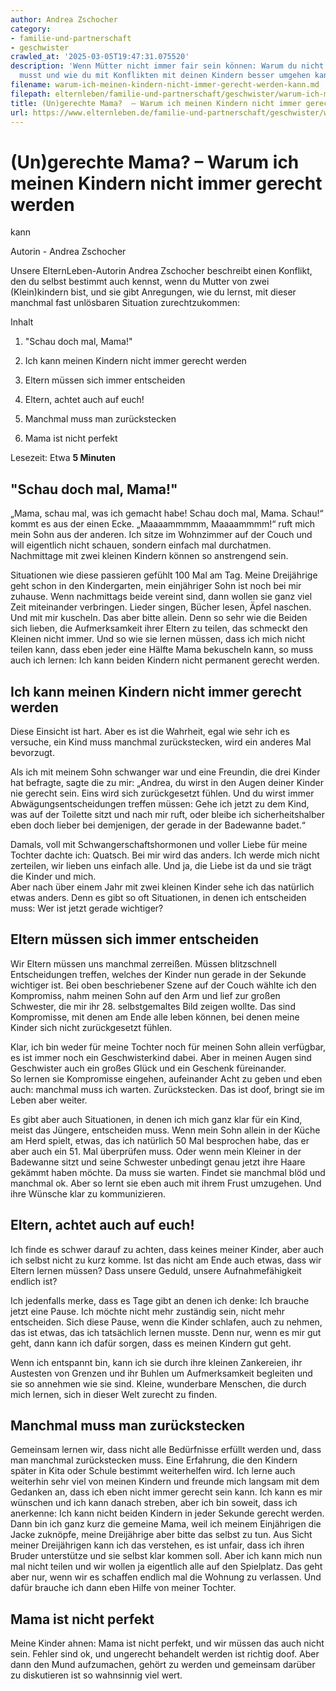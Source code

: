```yaml
---
author: Andrea Zschocher
category:
- familie-und-partnerschaft
- geschwister
crawled_at: '2025-03-05T19:47:31.075520'
description: 'Wenn Mütter nicht immer fair sein können: Warum du nicht perfekt sein
  musst und wie du mit Konflikten mit deinen Kindern besser umgehen kannst - ElternLeben.de'
filename: warum-ich-meinen-kindern-nicht-immer-gerecht-werden-kann.md
filepath: elternleben/familie-und-partnerschaft/geschwister/warum-ich-meinen-kindern-nicht-immer-gerecht-werden-kann.md
title: (Un)gerechte Mama?  – Warum ich meinen Kindern nicht immer gerecht werden kann
url: https://www.elternleben.de/familie-und-partnerschaft/geschwister/warum-ich-meinen-kindern-nicht-immer-gerecht-werden-kann/
---
```


#  (Un)gerechte Mama? – Warum ich meinen Kindern nicht immer gerecht werden
kann

Autorin - Andrea Zschocher

Unsere ElternLeben-Autorin Andrea Zschocher beschreibt einen Konflikt, den du
selbst bestimmt auch kennst, wenn du Mutter von zwei (Klein)kindern bist, und
sie gibt Anregungen, wie du lernst, mit dieser manchmal fast unlösbaren
Situation zurechtzukommen:

Inhalt

1. "Schau doch mal, Mama!"

2. Ich kann meinen Kindern nicht immer gerecht werden

3. Eltern müssen sich immer entscheiden

4. Eltern, achtet auch auf euch!

5. Manchmal muss man zurückstecken

6. Mama ist nicht perfekt

Lesezeit: Etwa **5 Minuten**



##  "Schau doch mal, Mama!"

„Mama, schau mal, was ich gemacht habe! Schau doch mal, Mama. Schau!“ kommt es
aus der einen Ecke. „Maaaammmmm, Maaaammmm!“ ruft mich mein Sohn aus der
anderen. Ich sitze im Wohnzimmer auf der Couch und will eigentlich nicht
schauen, sondern einfach mal durchatmen. Nachmittage mit zwei kleinen Kindern
können so anstrengend sein.  
  
Situationen wie diese passieren gefühlt 100 Mal am Tag. Meine Dreijährige geht
schon in den Kindergarten, mein einjähriger Sohn ist noch bei mir zuhause.
Wenn nachmittags beide vereint sind, dann wollen sie ganz viel Zeit
miteinander verbringen. Lieder singen, Bücher lesen, Äpfel naschen. Und mit
mir kuscheln. Das aber bitte allein. Denn so sehr wie die Beiden sich lieben,
die Aufmerksamkeit ihrer Eltern zu teilen, das schmeckt den Kleinen nicht
immer. Und so wie sie lernen müssen, dass ich mich nicht teilen kann, dass
eben jeder eine Hälfte Mama bekuscheln kann, so muss auch ich lernen: Ich kann
beiden Kindern nicht permanent gerecht werden.

##  Ich kann meinen Kindern nicht immer gerecht werden

Diese Einsicht ist hart. Aber es ist die Wahrheit, egal wie sehr ich es
versuche, ein Kind muss manchmal zurückstecken, wird ein anderes Mal
bevorzugt.

Als ich mit meinem Sohn schwanger war und eine Freundin, die drei Kinder hat
befragte, sagte die zu mir: „Andrea, du wirst in den Augen deiner Kinder nie
gerecht sein. Eins wird sich zurückgesetzt fühlen. Und du wirst immer
Abwägungsentscheidungen treffen müssen: Gehe ich jetzt zu dem Kind, was auf
der Toilette sitzt und nach mir ruft, oder bleibe ich sicherheitshalber eben
doch lieber bei demjenigen, der gerade in der Badewanne badet.“

Damals, voll mit Schwangerschaftshormonen und voller Liebe für meine Tochter
dachte ich: Quatsch. Bei mir wird das anders. Ich werde mich nicht zerteilen,
wir lieben uns einfach alle. Und ja, die Liebe ist da und sie trägt die Kinder
und mich.  
Aber nach über einem Jahr mit zwei kleinen Kinder sehe ich das natürlich etwas
anders. Denn es gibt so oft Situationen, in denen ich entscheiden muss: Wer
ist jetzt gerade wichtiger?

##  Eltern müssen sich immer entscheiden

Wir Eltern müssen uns manchmal zerreißen. Müssen blitzschnell Entscheidungen
treffen, welches der Kinder nun gerade in der Sekunde wichtiger ist. Bei oben
beschriebener Szene auf der Couch wählte ich den Kompromiss, nahm meinen Sohn
auf den Arm und lief zur großen Schwester, die mir ihr 28. selbstgemaltes Bild
zeigen wollte. Das sind Kompromisse, mit denen am Ende alle leben können, bei
denen meine Kinder sich nicht zurückgesetzt fühlen.

Klar, ich bin weder für meine Tochter noch für meinen Sohn allein verfügbar,
es ist immer noch ein Geschwisterkind dabei. Aber in meinen Augen sind
Geschwister auch ein großes Glück und ein Geschenk füreinander.  
So lernen sie Kompromisse eingehen, aufeinander Acht zu geben und eben auch:
manchmal muss ich warten. Zurückstecken. Das ist doof, bringt sie im Leben
aber weiter.

Es gibt aber auch Situationen, in denen ich mich ganz klar für ein Kind, meist
das Jüngere, entscheiden muss. Wenn mein Sohn allein in der Küche am Herd
spielt, etwas, das ich natürlich 50 Mal besprochen habe, das er aber auch ein
51. Mal überprüfen muss. Oder wenn mein Kleiner in der Badewanne sitzt und
seine Schwester unbedingt genau jetzt ihre Haare gekämmt haben möchte. Da muss
sie warten. Findet sie manchmal blöd und manchmal ok. Aber so lernt sie eben
auch mit ihrem Frust umzugehen. Und ihre Wünsche klar zu kommunizieren.

##  Eltern, achtet auch auf euch!

Ich finde es schwer darauf zu achten, dass keines meiner Kinder, aber auch ich
selbst nicht zu kurz komme. Ist das nicht am Ende auch etwas, dass wir Eltern
lernen müssen? Dass unsere Geduld, unsere Aufnahmefähigkeit endlich ist?

Ich jedenfalls merke, dass es Tage gibt an denen ich denke: Ich brauche jetzt
eine Pause. Ich möchte nicht mehr zuständig sein, nicht mehr entscheiden. Sich
diese Pause, wenn die Kinder schlafen, auch zu nehmen, das ist etwas, das ich
tatsächlich lernen musste. Denn nur, wenn es mir gut geht, dann kann ich dafür
sorgen, dass es meinen Kindern gut geht.

Wenn ich entspannt bin, kann ich sie durch ihre kleinen Zankereien, ihr
Austesten von Grenzen und ihr Buhlen um Aufmerksamkeit begleiten und sie so
annehmen wie sie sind. Kleine, wunderbare Menschen, die durch mich lernen,
sich in dieser Welt zurecht zu finden.

##  Manchmal muss man zurückstecken

Gemeinsam lernen wir, dass nicht alle Bedürfnisse erfüllt werden und, dass man
manchmal zurückstecken muss. Eine Erfahrung, die den Kindern später in Kita
oder Schule bestimmt weiterhelfen wird. Ich lerne auch weiterhin sehr viel von
meinen Kindern und freunde mich langsam mit dem Gedanken an, dass ich eben
nicht immer gerecht sein kann. Ich kann es mir wünschen und ich kann danach
streben, aber ich bin soweit, dass ich anerkenne: Ich kann nicht beiden
Kindern in jeder Sekunde gerecht werden. Dann bin ich ganz kurz die gemeine
Mama, weil ich meinem Einjährigen die Jacke zuknöpfe, meine Dreijährige aber
bitte das selbst zu tun. Aus Sicht meiner Dreijährigen kann ich das verstehen,
es ist unfair, dass ich ihren Bruder unterstütze und sie selbst klar kommen
soll. Aber ich kann mich nun mal nicht teilen und wir wollen ja eigentlich
alle auf den Spielplatz. Das geht aber nur, wenn wir es schaffen endlich mal
die Wohnung zu verlassen. Und dafür brauche ich dann eben Hilfe von meiner
Tochter.

##  Mama ist nicht perfekt

Meine Kinder ahnen: Mama ist nicht perfekt, und wir müssen das auch nicht
sein. Fehler sind ok, und ungerecht behandelt werden ist richtig doof. Aber
dann den Mund aufzumachen, gehört zu werden und gemeinsam darüber zu
diskutieren ist so wahnsinnig viel wert.

